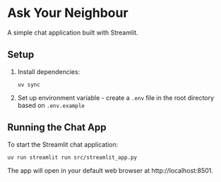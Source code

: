 # Ask Your Neighbour

A simple chat application built with Streamlit.

## Setup

1. Install dependencies:
   ```
   uv sync
   ```

2. Set up environment variable - create a `.env` file in the root directory based on `.env.example`

## Running the Chat App

To start the Streamlit chat application:

```
uv run streamlit run src/streamlit_app.py
```

The app will open in your default web browser at http://localhost:8501.
